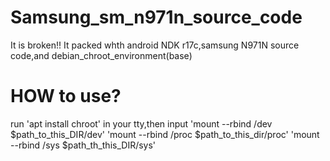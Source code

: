 # Samsung_sm_n971n_source_code
It is broken!! It packed whth android NDK r17c,samsung N971N source code,and debian_chroot_environment(base)
# HOW to use?
run 'apt install chroot' in your tty,then input 'mount --rbind /dev $path_to_this_DIR/dev' 'mount --rbind /proc $path_to_this_dir/proc' 'mount --rbind /sys $path_th_this_DIR/sys'
